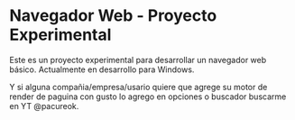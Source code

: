 # Navegador Web - Proyecto Experimental

Este es un proyecto experimental para desarrollar un navegador web básico.
Actualmente en desarrollo para Windows.

Y si alguna compañia/empresa/usario quiere que agrege su motor de render de paguina con gusto lo agrego en opciones o buscador buscarme en YT @pacureok.

